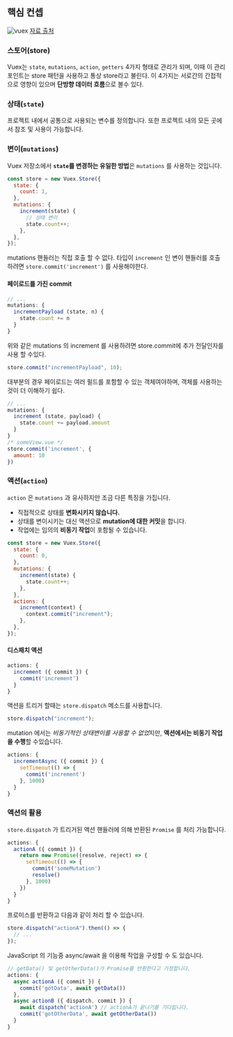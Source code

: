 ## 핵심 컨셉

![vuex](https://v3.vuex.vuejs.org/vuex.png)
[자료 출처](https://v3.vuex.vuejs.org/kr/guide/)

### 스토어(store)

Vuex는 `state`, `mutations`, `action`, `getters` 4가지 형태로 관리가 되며, 이때 이 관리 포인트는 store 패턴을 사용하고 통상 store라고 불린다. 이 4가지는 서로간의 간접적으로 영향이 있으며 **단방향 데이터 흐름**으로 볼수 있다.

### 상태(`state`)

프로젝트 내에서 공통으로 사용되는 변수를 정의합니다. 또한 프로젝트 내의 모든 곳에서 참조 및 사용이 가능합니다.

### 변이(`mutations`)

Vuex 저장소에서 **`state`를 변경하는 유일한 방법**은 `mutations` 를 사용하는 것입니다.

```js
const store = new Vuex.Store({
  state: {
    count: 1,
  },
  mutations: {
    increment(state) {
      // 상태 변이
      state.count++;
    },
  },
});
```

mutations 핸들러는 직접 호출 할 수 없다. 타입이 `increment` 인 변이 핸들러를 호출 하려면 `store.commit('increment')` 를 사용해야한다.

#### 페이로드를 가진 commit

```js
// ...
mutations: {
  incrementPayload (state, n) {
    state.count += n
  }
}
```

위와 같은 mutations 의 increment 를 사용하려면 store.commit에 추가 전달인자를 사용 할 수있다.

```js
store.commit("incrementPayload", 10);
```

대부분의 경우 페이로드는 여러 필드를 포함할 수 있는 객체여야하며, 객체를 사용하는 것이 더 이해하기 쉽다.

```js
// ...
mutations: {
  increment (state, payload) {
    state.count += payload.amount
  }
}
/* someView.vue */
store.commit('increment', {
  amount: 10
})

```

### 액션(`action`)

`action` 은 `mutations` 과 유사하지만 조금 다른 특징을 가집니다.

- 직접적으로 상태를 **변화시키지 않습니다.**
- 상태를 변이시키는 대신 액션으로 **mutation에 대한 커밋**을 합니다.
- 작업에는 임의의 **비동기 작업**이 포함될 수 있습니다.

```js
const store = new Vuex.Store({
  state: {
    count: 0,
  },
  mutations: {
    increment(state) {
      state.count++;
    },
  },
  actions: {
    increment(context) {
      context.commit("increment");
    },
  },
});
```

#### 디스패치 액션

```js
actions: {
  increment ({ commit }) {
    commit('increment')
  }
}
```

액션을 트리거 할때는 `store.dispatch` 메소드를 사용합니다.

```js
store.dispatch("increment");
```

mutation 에서는 *비동기적인 상태변이를 사용할 수 없었*지만, **액션에서는 비동기 작업을 수행**할 수있습니다.

```js
actions: {
  incrementAsync ({ commit }) {
    setTimeout(() => {
      commit('increment')
    }, 1000)
  }
}
```

### 액션의 활용

`store.dispatch` 가 트리거된 액션 핸들러에 의해 반환된 `Promise` 를 처리 가능합니다.

```js
actions: {
  actionA ({ commit }) {
    return new Promise((resolve, reject) => {
      setTimeout(() => {
        commit('someMutation')
        resolve()
      }, 1000)
    })
  }
}
```

프로미스를 반환하고 다음과 같이 처리 할 수 있습니다.

```js
store.dispatch("actionA").then(() => {
  // ...
});
```

JavaScript 의 기능중 async/await 을 이용해 작업을 구성할 수 도 있습니다.

```js
// getData() 및 getOtherData()가 Promise를 반환한다고 가정합니다.
actions: {
  async actionA ({ commit }) {
    commit('gotData', await getData())
  },
  async actionB ({ dispatch, commit }) {
    await dispatch('actionA') // actionA가 끝나기를 기다립니다.
    commit('gotOtherData', await getOtherData())
  }
}
```
